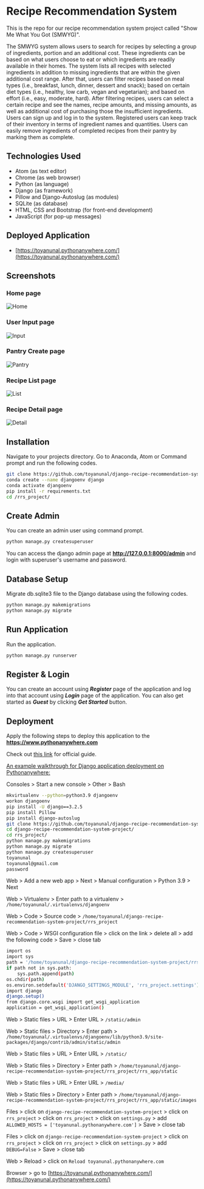 # Recipe Recommendation System
This is the repo for our recipe recommendation system project called "Show Me What You Got (SMWYG)".

The SMWYG system allows users to search for recipes by selecting a group of ingredients, portion and an additional cost. These ingredients can be based on what users choose to eat or which ingredients are readily available in their homes. The system lists all recipes with selected ingredients in addition to missing ingredients that are within the given additional cost range. After that, users can filter recipes based on meal types (i.e., breakfast, lunch, dinner, dessert and snack); based on certain diet types (i.e., healthy, low carb, vegan and vegetarian); and based on effort (i.e., easy, moderate, hard). After filtering recipes, users can select a certain recipe and see the names, recipe amounts, and missing amounts, as well as additional cost of purchasing those the insufficient ingredients. Users can sign up and log in to the system. Registered users can keep track of their inventory in terms of ingredient names and quantities. Users can easily remove ingredients of completed recipes from their pantry by marking them as complete.

## Technologies Used
<ul>
<li>Atom (as text editor)</li>
<li>Chrome (as web browser)</li>
<li>Python (as language)</li>
<li>Django (as framework)</li>
<li>Pillow and Django-Autoslug (as modules)</li>
<li>SQLite (as database)</li>
<li>HTML, CSS and Bootstrap (for front-end development)</li>
<li>JavaScript (for pop-up messages)</li>
</ul>

## Deployed Application
* [https://toyanunal.pythonanywhere.com/](https://toyanunal.pythonanywhere.com/)

## Screenshots
### Home page
![Home](https://user-images.githubusercontent.com/59750131/177047779-9f35dcf9-35ac-4949-9eb8-b355a5f3827a.png)
### User Input page
![Input](https://user-images.githubusercontent.com/59750131/177047784-eced9481-24a2-46f8-b8a1-f4db169dc891.png)
### Pantry Create page
![Pantry](https://user-images.githubusercontent.com/59750131/177047785-34684318-65fd-45e9-8e1a-fa5c87e2b41e.png)
### Recipe List page
![List](https://user-images.githubusercontent.com/59750131/177047790-e717252d-ca3b-4931-b314-0d51bb285a5d.png)
### Recipe Detail page
![Detail](https://user-images.githubusercontent.com/59750131/177047795-74af9d0e-f854-4a41-b59d-b1656b1261f3.png)

## Installation
Navigate to your projects directory.
Go to Anaconda, Atom or Command prompt and run the following codes.
```bash
git clone https://github.com/toyanunal/django-recipe-recommendation-system-project.git && cd django-recipe-recommendation-system-project
conda create --name djangoenv django
conda activate djangoenv
pip install -r requirements.txt
cd /rrs_project/
```

## Create Admin
You can create an admin user using command prompt.
```bash
python manage.py createsuperuser
```

You can access the django admin page at **http://127.0.0.1:8000/admin** and login with superuser's username and password.

## Database Setup
Migrate db.sqlite3 file to the Django database using the following codes.
```bash
python manage.py makemigrations
python manage.py migrate
```

## Run Application
Run the application.
```bash
python manage.py runserver
```

## Register & Login
You can create an account using **_Register_** page of the application and log into that account using **_Login_** page of the application.
You can also get started as **_Guest_** by clicking **_Get Started_** button.

## Deployment
Apply the following steps to deploy this application to the **https://www.pythonanywhere.com**

Check out [this link](https://help.pythonanywhere.com/pages/DeployExistingDjangoProject/) for official guide.

<ins>An example walkthrough for Django application deployment on Pythonanywhere:</ins>

Consoles > Start a new console > Other > Bash
```bash
mkvirtualenv --python=python3.9 djangoenv
workon djangoenv
pip install -U django==3.2.5
pip install Pillow
pip install django-autoslug
git clone https://github.com/toyanunal/django-recipe-recommendation-system-project.git
cd django-recipe-recommendation-system-project/
cd rrs_project/
python manage.py makemigrations
python manage.py migrate
python manage.py createsuperuser
toyanunal
toyanunal@gmail.com
password
```

Web > Add a new web app > Next > Manual configuration > Python 3.9 > Next

Web > Virtualenv > Enter path to a virtualenv > `/home/toyanunal/.virtualenvs/djangoenv`

Web > Code > Source code > `/home/toyanunal/django-recipe-recommendation-system-project/rrs_project`

Web > Code > WSGI configuration file > click on the link > delete all > add the following code > Save > close tab
```bash
import os
import sys
path = '/home/toyanunal/django-recipe-recommendation-system-project/rrs_project'
if path not in sys.path:
    sys.path.append(path)
os.chdir(path)
os.environ.setdefault('DJANGO_SETTINGS_MODULE', 'rrs_project.settings')
import django
django.setup()
from django.core.wsgi import get_wsgi_application
application = get_wsgi_application()
```

Web > Static files > URL > Enter URL > `/static/admin`

Web > Static files > Directory > Enter path > `/home/toyanunal/.virtualenvs/djangoenv/lib/python3.9/site-packages/django/contrib/admin/static/admin`

Web > Static files > URL > Enter URL > `/static/`

Web > Static files > Directory > Enter path > `/home/toyanunal/django-recipe-recommendation-system-project/rrs_project/rrs_app/static`

Web > Static files > URL > Enter URL > `/media/`

Web > Static files > Directory > Enter path > `/home/toyanunal/django-recipe-recommendation-system-project/rrs_project/rrs_app/static/images`

Files > click on `django-recipe-recommendation-system-project` > click on `rrs_project` > click on `rrs_project` > click on `settings.py` > add `ALLOWED_HOSTS = ['toyanunal.pythonanywhere.com']` > Save > close tab

Files > click on `django-recipe-recommendation-system-project` > click on `rrs_project` > click on `rrs_project` > click on `settings.py` > add `DEBUG=False` > Save > close tab

Web > Reload > click on `Reload toyanunal.pythonanywhere.com`

Browser > go to [https://toyanunal.pythonanywhere.com/](https://toyanunal.pythonanywhere.com/)
